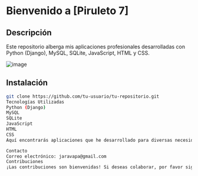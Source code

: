 # Bienvenido a [Piruleto 7]

## Descripción
Este repositorio alberga mis aplicaciones profesionales desarrolladas con Python (Django), MySQL, SQLite, JavaScript, HTML y CSS.


![image](https://github.com/Piruleto7/Piruleto7/assets/128342701/7ac19ed2-43de-4f48-9046-19bfcad0035d)

## Instalación
```bash
git clone https://github.com/tu-usuario/tu-repositorio.git
Tecnologías Utilizadas
Python (Django)
MySQL
SQLite
JavaScript
HTML
CSS
Aquí encontrarás aplicaciones que he desarrollado para diversas necesidades.

Contacto
Correo electrónico: jaravapa@gmail.com
Contribuciones
¡Las contribuciones son bienvenidas! Si deseas colaborar, por favor sigue las pautas de contribución.
